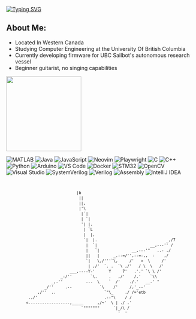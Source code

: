 [![Typing SVG](https://readme-typing-svg.demolab.com?font=Fira+Code&pause=1000&width=435&lines=Hello+World)](https://git.io/typing-svg)

## About Me:
- Located In Western Canada
- Studying Computer Engineering at the University Of British Columbia
- Currently developing firmware for UBC Sailbot's autonomous research vessel
- Beginner guitarist, no singing capabilities

<a href="https://github.com/anuraghazra/convoychat">
  <img height=200 align="center" src="https://github-readme-stats.vercel.app/api/top-langs?username=re-emzee&layout=compact&langs_count=8&card_width=1000&theme=nord" />
</a>

<p align="justify">

![MATLAB](https://img.shields.io/badge/MATLAB-FF6600?style=for-the-badge&logo=mathworks&logoColor=white)
![Java](https://img.shields.io/badge/Java-ED8B00?style=for-the-badge&logo=openjdk&logoColor=white)
![JavaScript](https://img.shields.io/badge/JavaScript-F7DF1E?style=for-the-badge&logo=javascript&logoColor=black)
![Neovim](https://img.shields.io/badge/Neovim-57A143?style=for-the-badge&logo=neovim&logoColor=white)
![Playwright](https://img.shields.io/badge/Playwright-45ba4b?style=for-the-badge&logo=Playwright&logoColor=white)
![C](https://img.shields.io/badge/C-00599C?style=for-the-badge&logo=c&logoColor=white)
![C++](https://img.shields.io/badge/C++-00599C?style=for-the-badge&logo=c%2B%2B&logoColor=white)
![Python](https://img.shields.io/badge/Python-3776AB?style=for-the-badge&logo=python&logoColor=white)
![Arduino](https://img.shields.io/badge/Arduino-00979D?style=for-the-badge&logo=arduino&logoColor=white)
![VS Code](https://img.shields.io/badge/VS%20Code-007ACC?style=for-the-badge&logo=visualstudiocode&logoColor=white)
![Docker](https://img.shields.io/badge/Docker-2CA5E0?style=for-the-badge&logo=docker&logoColor=white)
![STM32](https://img.shields.io/badge/STM32-03234B?style=for-the-badge&logo=stmicroelectronics&logoColor=white)
![OpenCV](https://img.shields.io/badge/OpenCV-5C3EE8?style=for-the-badge&logo=opencv&logoColor=white)
![Visual Studio](https://img.shields.io/badge/Visual%20Studio-5C2D91?style=for-the-badge&logo=visualstudio&logoColor=white)
![SystemVerilog](https://img.shields.io/badge/SystemVerilog-404040?style=for-the-badge&logo=verilog&logoColor=white)
![Verilog](https://img.shields.io/badge/Verilog-404040?style=for-the-badge&logo=verilog&logoColor=white)
![Assembly](https://img.shields.io/badge/Assembly-555555?style=for-the-badge&logo=gnuassembly&logoColor=white)
![IntelliJ IDEA](https://img.shields.io/badge/IntelliJ-000000?style=for-the-badge&logo=intellijidea&logoColor=white)

</p>
<div style="text-align: center;">
<pre style="display: inline-block; font-size: 12px; line-height: 14px; text-align: left;">
<code>
                      |b
                       ||
                       ||,
                       |'\
                        |`|
                        | `|
                        '| |.
                         | `L
                         |  |,
                         `|  |.                              _,/7
                          |  `|                       __,---'' /
                          |   `|              __,---'"   ..- ./
                          ||   |      _.--=/'',--=-,,  -    ,/
                          `|   \,/'''`\,     /'   >  \     /'
                           | ,/'  `. .  `\ ,/'   / \  \   /'
                   ___,----Y-'      Y     7'   .'.' `\ \ /'
               _-/''        `\.     .   ,/'    /.'    `\\ 
           _,-''          ---  \    `  /'    ./.'   __-' "
        _/''     .--            `\    /'     /,'_--'
     ,/''  ..                     `"\_     ./ /='etb
 .,/'                             .--"\    / / 
<------------------,_____      ,/~'  \ | ./ .'
                        `"""""""      `|_/\ /
                                        '  '
</code>
</pre>
</div>



<!--
**Re-Emzee/Re-Emzee** is a ✨ _special_ ✨ repository because its `README.md` (this file) appears on your GitHub profile.

Here are some ideas to get you started:

- 🔭 I’m currently working on ...
- 🌱 I’m currently learning ...
- 👯 I’m looking to collaborate on ...
- 🤔 I’m looking for help with ...
- 💬 Ask me about ...
- 📫 How to reach me: ...
- 😄 Pronouns: ...
- ⚡ Fun fact: ...
-->
